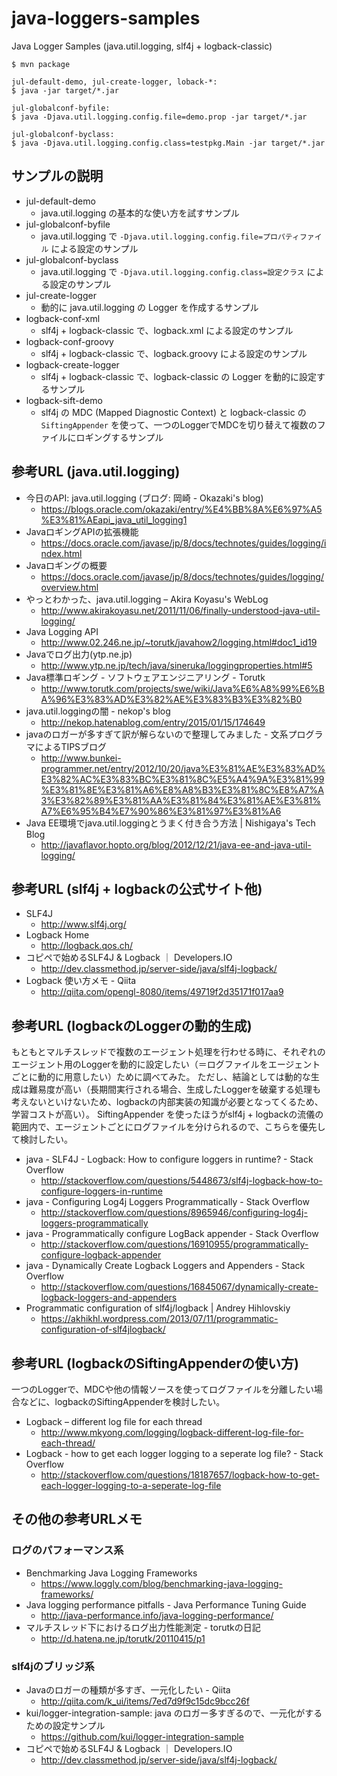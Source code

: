 # java-loggers-samples
Java Logger Samples (java.util.logging, slf4j + logback-classic)

```
$ mvn package

jul-default-demo, jul-create-logger, loback-*:
$ java -jar target/*.jar

jul-globalconf-byfile:
$ java -Djava.util.logging.config.file=demo.prop -jar target/*.jar

jul-globalconf-byclass:
$ java -Djava.util.logging.config.class=testpkg.Main -jar target/*.jar
```

## サンプルの説明

 * jul-default-demo
   * java.util.logging の基本的な使い方を試すサンプル
 * jul-globalconf-byfile
   * java.util.logging で `-Djava.util.logging.config.file=プロパティファイル` による設定のサンプル
 * jul-globalconf-byclass
   * java.util.logging で `-Djava.util.logging.config.class=設定クラス` による設定のサンプル
 * jul-create-logger
   * 動的に java.util.logging の Logger を作成するサンプル
 * logback-conf-xml
   * slf4j + logback-classic で、logback.xml による設定のサンプル
 * logback-conf-groovy
   * slf4j + logback-classic で、logback.groovy による設定のサンプル
 * logback-create-logger
   * slf4j + logback-classic で、logback-classic の Logger を動的に設定するサンプル
 * logback-sift-demo
   * slf4j の MDC (Mapped Diagnostic Context) と logback-classic の `SiftingAppender` を使って、一つのLoggerでMDCを切り替えて複数のファイルにロギングするサンプル

## 参考URL (java.util.logging)

 * 今日のAPI: java.util.logging (ブログ: 岡崎 - Okazaki's blog)
   * https://blogs.oracle.com/okazaki/entry/%E4%BB%8A%E6%97%A5%E3%81%AEapi_java_util_logging1
 * JavaロギングAPIの拡張機能
   * https://docs.oracle.com/javase/jp/8/docs/technotes/guides/logging/index.html
 * Javaロギングの概要
   * https://docs.oracle.com/javase/jp/8/docs/technotes/guides/logging/overview.html
 * やっとわかった、java.util.logging – Akira Koyasu's WebLog
   * http://www.akirakoyasu.net/2011/11/06/finally-understood-java-util-logging/
 * Java Logging API
   * http://www.02.246.ne.jp/~torutk/javahow2/logging.html#doc1_id19
 * Javaでログ出力(ytp.ne.jp)
   * http://www.ytp.ne.jp/tech/java/sineruka/loggingproperties.html#5
 * Java標準ロギング - ソフトウェアエンジニアリング - Torutk
   * http://www.torutk.com/projects/swe/wiki/Java%E6%A8%99%E6%BA%96%E3%83%AD%E3%82%AE%E3%83%B3%E3%82%B0
 * java.util.loggingの闇 - nekop's blog
   * http://nekop.hatenablog.com/entry/2015/01/15/174649
 * javaのロガーが多すぎて訳が解らないので整理してみました - 文系プログラマによるTIPSブログ
   * http://www.bunkei-programmer.net/entry/2012/10/20/java%E3%81%AE%E3%83%AD%E3%82%AC%E3%83%BC%E3%81%8C%E5%A4%9A%E3%81%99%E3%81%8E%E3%81%A6%E8%A8%B3%E3%81%8C%E8%A7%A3%E3%82%89%E3%81%AA%E3%81%84%E3%81%AE%E3%81%A7%E6%95%B4%E7%90%86%E3%81%97%E3%81%A6
 * Java EE環境でjava.util.loggingとうまく付き合う方法 | Nishigaya's Tech Blog
   * http://javaflavor.hopto.org/blog/2012/12/21/java-ee-and-java-util-logging/

## 参考URL (slf4j + logbackの公式サイト他)

 * SLF4J
   * http://www.slf4j.org/
 * Logback Home
   * http://logback.qos.ch/
 * コピペで始めるSLF4J & Logback ｜ Developers.IO
   * http://dev.classmethod.jp/server-side/java/slf4j-logback/
 * Logback 使い方メモ - Qiita
   * http://qiita.com/opengl-8080/items/49719f2d35171f017aa9

## 参考URL (logbackのLoggerの動的生成)

もともとマルチスレッドで複数のエージェント処理を行わせる時に、それぞれのエージェント用のLoggerを動的に設定したい（＝ログファイルをエージェントごとに動的に用意したい）ために調べてみた。
ただし、結論としては動的な生成は難易度が高い（長期間実行される場合、生成したLoggerを破棄する処理も考えないといけないため、logbackの内部実装の知識が必要となってくるため、学習コストが高い）。
SiftingAppender を使ったほうがslf4j + logbackの流儀の範囲内で、エージェントごとにログファイルを分けられるので、こちらを優先して検討したい。

 * java - SLF4J - Logback: How to configure loggers in runtime? - Stack Overflow
   * http://stackoverflow.com/questions/5448673/slf4j-logback-how-to-configure-loggers-in-runtime
 * java - Configuring Log4j Loggers Programmatically - Stack Overflow
   * http://stackoverflow.com/questions/8965946/configuring-log4j-loggers-programmatically
 * java - Programmatically configure LogBack appender - Stack Overflow
   * http://stackoverflow.com/questions/16910955/programmatically-configure-logback-appender
 * java - Dynamically Create Logback Loggers and Appenders - Stack Overflow
   * http://stackoverflow.com/questions/16845067/dynamically-create-logback-loggers-and-appenders
 * Programmatic configuration of slf4j/logback | Andrey Hihlovskiy
   * https://akhikhl.wordpress.com/2013/07/11/programmatic-configuration-of-slf4jlogback/

## 参考URL (logbackのSiftingAppenderの使い方)

一つのLoggerで、MDCや他の情報ソースを使ってログファイルを分離したい場合などに、logbackのSiftingAppenderを検討したい。

 * Logback – different log file for each thread
   * http://www.mkyong.com/logging/logback-different-log-file-for-each-thread/
 * Logback - how to get each logger logging to a seperate log file? - Stack Overflow
   * http://stackoverflow.com/questions/18187657/logback-how-to-get-each-logger-logging-to-a-seperate-log-file

## その他の参考URLメモ

### ログのパフォーマンス系

 * Benchmarking Java Logging Frameworks
   * https://www.loggly.com/blog/benchmarking-java-logging-frameworks/
 * Java logging performance pitfalls - Java Performance Tuning Guide
   * http://java-performance.info/java-logging-performance/
 * マルチスレッド下におけるログ出力性能測定 - torutkの日記
   * http://d.hatena.ne.jp/torutk/20110415/p1

### slf4jのブリッジ系

 * Javaのロガーの種類が多すぎ、一元化したい - Qiita
   * http://qiita.com/k_ui/items/7ed7d9f9c15dc9bcc26f
 * kui/logger-integration-sample: java のロガー多すぎるので、一元化がするための設定サンプル
   * https://github.com/kui/logger-integration-sample
 * コピペで始めるSLF4J & Logback ｜ Developers.IO
   * http://dev.classmethod.jp/server-side/java/slf4j-logback/
